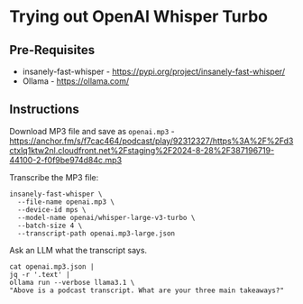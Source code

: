 # Trying out OpenAI Whisper Turbo

## Pre-Requisites

* insanely-fast-whisper - https://pypi.org/project/insanely-fast-whisper/
* Ollama - https://ollama.com/

## Instructions

Download MP3 file and save as `openai.mp3` - https://anchor.fm/s/f7cac464/podcast/play/92312327/https%3A%2F%2Fd3ctxlq1ktw2nl.cloudfront.net%2Fstaging%2F2024-8-28%2F387196719-44100-2-f0f9be974d84c.mp3


Transcribe the MP3 file:

```
insanely-fast-whisper \
  --file-name openai.mp3 \
  --device-id mps \
  --model-name openai/whisper-large-v3-turbo \
  --batch-size 4 \
  --transcript-path openai.mp3-large.json
```

Ask an LLM what the transcript says. 

```
cat openai.mp3.json |
jq -r '.text' |
ollama run --verbose llama3.1 \
"Above is a podcast transcript. What are your three main takeaways?"
```
